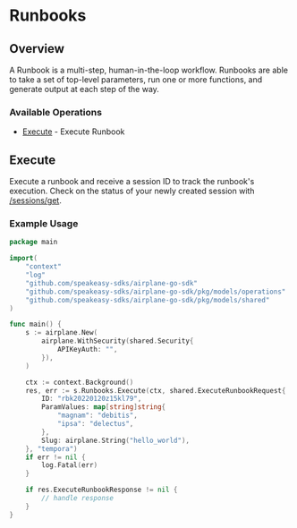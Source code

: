 # Runbooks

## Overview

A Runbook is a multi-step, human-in-the-loop workflow. Runbooks are able to take a set of top-level parameters, run one or more functions, and generate output at each step of the way.

### Available Operations

* [Execute](#execute) - Execute Runbook

## Execute

Execute a runbook and receive a session ID to track the runbook's execution.
Check on the status of your newly created session with [/sessions/get](/api/sessions#sessions-get).

### Example Usage

```go
package main

import(
	"context"
	"log"
	"github.com/speakeasy-sdks/airplane-go-sdk"
	"github.com/speakeasy-sdks/airplane-go-sdk/pkg/models/operations"
	"github.com/speakeasy-sdks/airplane-go-sdk/pkg/models/shared"
)

func main() {
    s := airplane.New(
        airplane.WithSecurity(shared.Security{
            APIKeyAuth: "",
        }),
    )

    ctx := context.Background()
    res, err := s.Runbooks.Execute(ctx, shared.ExecuteRunbookRequest{
        ID: "rbk20220120z15kl79",
        ParamValues: map[string]string{
            "magnam": "debitis",
            "ipsa": "delectus",
        },
        Slug: airplane.String("hello_world"),
    }, "tempora")
    if err != nil {
        log.Fatal(err)
    }

    if res.ExecuteRunbookResponse != nil {
        // handle response
    }
}
```
